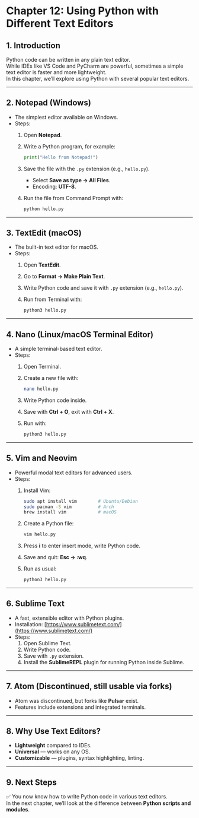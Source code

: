 # Chapter 12: Using Python with Different Text Editors

## 1. Introduction
Python code can be written in any plain text editor.  
While IDEs like VS Code and PyCharm are powerful, sometimes a simple text editor is faster and more lightweight.  
In this chapter, we’ll explore using Python with several popular text editors.  

---

## 2. Notepad (Windows)
- The simplest editor available on Windows.  
- Steps:  
  1. Open **Notepad**.  
  2. Write a Python program, for example:  

     ```python
     print("Hello from Notepad!")
     ```  
  3. Save the file with the `.py` extension (e.g., `hello.py`).  
     - Select **Save as type → All Files**.  
     - Encoding: **UTF-8**.  
  4. Run the file from Command Prompt with:  

     ```bash
     python hello.py
     ```

---

## 3. TextEdit (macOS)
- The built-in text editor for macOS.  
- Steps:  
  1. Open **TextEdit**.  
  2. Go to **Format → Make Plain Text**.  
  3. Write Python code and save it with `.py` extension (e.g., `hello.py`).  
  4. Run from Terminal with:  

     ```bash
     python3 hello.py
     ```

---

## 4. Nano (Linux/macOS Terminal Editor)
- A simple terminal-based text editor.  
- Steps:  
  1. Open Terminal.  
  2. Create a new file with:  

     ```bash
     nano hello.py
     ```  
  3. Write Python code inside.  
  4. Save with **Ctrl + O**, exit with **Ctrl + X**.  
  5. Run with:  

     ```bash
     python3 hello.py
     ```

---

## 5. Vim and Neovim
- Powerful modal text editors for advanced users.  
- Steps:  
  1. Install Vim:  

     ```bash
     sudo apt install vim        # Ubuntu/Debian
     sudo pacman -S vim          # Arch
     brew install vim            # macOS
     ```  

  2. Create a Python file:  

     ```bash
     vim hello.py
     ```  

  3. Press **i** to enter insert mode, write Python code.  
  4. Save and quit: **Esc → :wq**.  
  5. Run as usual:  

     ```bash
     python3 hello.py
     ```

---

## 6. Sublime Text
- A fast, extensible editor with Python plugins.  
- Installation: [https://www.sublimetext.com/](https://www.sublimetext.com/)  
- Steps:  
  1. Open Sublime Text.  
  2. Write Python code.  
  3. Save with `.py` extension.  
  4. Install the **SublimeREPL** plugin for running Python inside Sublime.  

---

## 7. Atom (Discontinued, still usable via forks)
- Atom was discontinued, but forks like **Pulsar** exist.  
- Features include extensions and integrated terminals.  

---

## 8. Why Use Text Editors?
- **Lightweight** compared to IDEs.  
- **Universal** — works on any OS.  
- **Customizable** — plugins, syntax highlighting, linting.  

---

## 9. Next Steps
✅ You now know how to write Python code in various text editors.  
In the next chapter, we’ll look at the difference between **Python scripts and modules**.